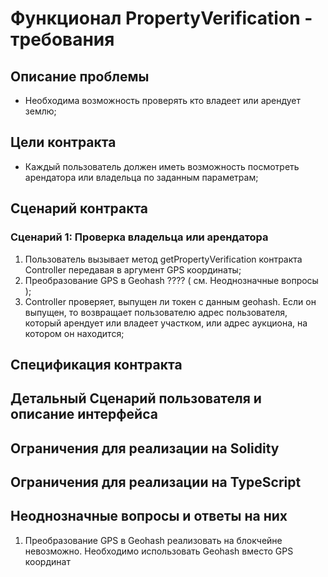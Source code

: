 # Функционал PropertyVerification - требования

## Описание проблемы
- Необходима возможность проверять кто владеет или арендует землю;

## Цели контракта
- Каждый пользователь должен иметь возможность посмотреть арендатора или владельца по заданным параметрам;

## Сценарий контракта
### Сценарий 1: Проверка владельца или арендатора

1. Пользователь вызывает метод getPropertyVerification контракта Controller передавая в аргумент GPS координаты;
2. Преобразование GPS в Geohash ???? ( см. Неоднозначные вопросы );
3. Controller проверяет, выпущен ли токен с данным geohash. Если он выпущен, то возвращает пользователю адрес пользователя, который арендует или владеет участком, или адрес аукциона, на котором он находится;

## Спецификация контракта

## Детальный Сценарий пользователя и описание интерфейса

## Ограничения для реализации на Solidity

## Ограничения для реализации на TypeScript

## Неоднозначные вопросы и ответы на них
1. Преобразование GPS в Geohash реализовать на блокчейне невозможно. Необходимо использовать Geohash вместо GPS координат